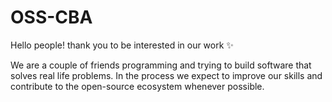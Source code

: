 # OSS-CBA

Hello people! thank you to be interested in our work ✨

We are a couple of friends programming and trying to build software that solves real life problems. In the process we expect to improve our skills and contribute to the open-source ecosystem whenever possible.
